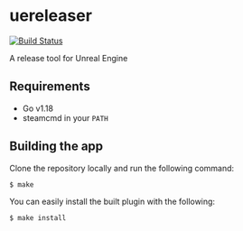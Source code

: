 # uereleaser
[![Build Status](https://github.com/terraform-linters/tflint-ruleset-template/workflows/build/badge.svg?branch=main)](https://github.com/terraform-linters/tflint-ruleset-template/actions)

A release tool for Unreal Engine

## Requirements

- Go v1.18
- steamcmd in your `PATH`
 
## Building the app

Clone the repository locally and run the following command:

```
$ make
```

You can easily install the built plugin with the following:

```
$ make install
```
